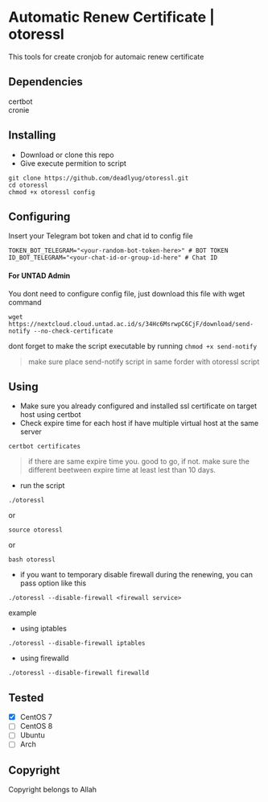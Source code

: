 # Automatic Renew Certificate | otoressl

This tools for create cronjob for automaic renew certificate

## Dependencies
certbot
<br>
cronie

## Installing
- Download or clone this repo
- Give execute permition to script

```
git clone https://github.com/deadlyug/otoressl.git
cd otoressl
chmod +x otoressl config
```

## Configuring
Insert your Telegram bot token and chat id to config file
```
TOKEN_BOT_TELEGRAM="<your-random-bot-token-here>" # BOT TOKEN
ID_BOT_TELEGRAM="<your-chat-id-or-group-id-here" # Chat ID
```
#### For UNTAD Admin 
You dont need to configure config file, just download this file with wget command
```
wget https://nextcloud.cloud.untad.ac.id/s/34Hc6MsrwpC6CjF/download/send-notify --no-check-certificate
```
dont forget to make the script executable by running `chmod +x send-notify`
> make sure place send-notify script in same forder with otoressl script

## Using
- Make sure you already configured and installed ssl certificate on target host using certbot
- Check expire time for each host if have multiple virtual host at the same server
```
certbot certificates
```
> if there are same expire time you. good to go, if not. make sure the different beetween expire time at least lest than 10 days.

- run the script

```
./otoressl
```

or

```
source otoressl
```

or

```
bash otoressl
```

- if you want to temporary disable firewall during the renewing, you can pass option like this 

```
./otoressl --disable-firewall <firewall service>
```

example

- using iptables
```
./otoressl --disable-firewall iptables
```
- using firewalld 
```
./otoressl --disable-firewall firewalld
```

## Tested
- [x] CentOS 7
- [ ] CentOS 8
- [ ] Ubuntu
- [ ] Arch

## Copyright
Copyright belongs to Allah
